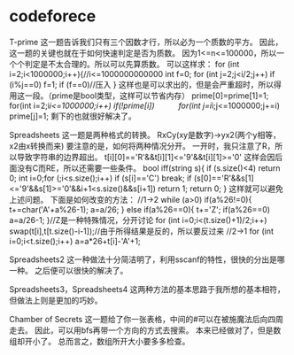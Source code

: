 # codeforece
T-prime
这一题告诉我们只有三个因数才行，所以必为一个质数的平方。
因此，这一题的关键也就在于如何快速判定是否为质数。
因为1<=n<=100000，所以一个个判定是不太合理的。所以可以先算质数。
可以这样求：
for (int i=2;i<1000000;i++){//i<=1000000000000
  int f=0;
  for (int j=2;j<i/2;j++) if (i%j==0) f=1;
  if (f==0)//压入
}
这样也是可以求出的，但是会严重超时，所以得用这一段。（prime是bool类型，这样可以节省内存）
prime[0]=prime[1]=1;
   for(int i=2;i*i<=1000000;i++)
       if(!prime[i])
           for(int j=i*i;j<=1000000;j+=i) prime[j]=1;
剩下的也就很好解决了。

Spreadsheets
这一题是两种格式的转换。
RxCy(xy是数字)->yx2(两个y相等，x2由x转换而来)
要注意的是，如何将两种情况分开。
一开时，我只注意了R，所以导致字符串的边界超出。
t[i][0]=='R'&&t[i][1]<='9'&&t[i][1]>='0'
这样会因后面没有C而RE，所以还需要一些条件。
bool iff(string s){
	if (s.size()<4) return 0;
	int i=0;for (;i<s.size();i++) if (s[i]=='C') break;
	if (s[0]=='R'&&s[1]<='9'&&s[1]>='0'&&i+1<s.size()&&s[i+1]) return 1;
	return 0;
}
这样就可以避免上述问题。
下面是如何改变的方法：
//1->2
while (a>0)
	if(a%26!=0){
		t+=char('A'+a%26-1);
		a=a/26;
	}
	else if(a%26==0){
		t+='Z';
		if(a%26==0) a=a/26-1;
	}//Z是一种特殊情况，分开讨论
for (int i=0;i<(t.size()+1)/2;i++) swap(t[i],t[t.size()-i-1]);//由于所得结果是反的，所以要反过来
//2->1
for (int i=0;i<t.size();i++) a=a*26+t[i]-'A'+1;

Spreadsheets2
这一种做法十分简洁明了，利用sscanf的特性，很快的分出是哪一种。
之后便可以很快的解决了。

Spreadsheets3，Spreadsheets4
这两种方法的基本思路于我所想的基本相符，但做法上则是更加的巧妙。

Chamber of Secrets
这一题给了你一张表格，中间的#可以在被施魔法后向四周走去。
因此，可以用bfs再带一个方向的方式去搜索。
本来已经做对了，但是数组却开小了。
总而言之，数组所开大小要多多检查。
